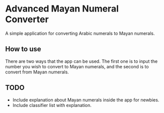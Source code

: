 # Advanced Mayan Numeral Converter
A simple application for converting Arabic numerals to Mayan numerals.

## How to use
There are two ways that the app can be used. The first one is to input the number you wish
to convert to Mayan numerals, and the second is to convert from Mayan numerals.

## TODO
- Include explanation about Mayan numerals inside the app for newbies.
- Include classifier list with explanation.
